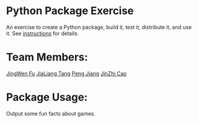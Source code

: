 # Python Package Exercise

An exercise to create a Python package, build it, test it, distribute it, and use it. See [instructions](./instructions.md) for details.

# Team Members:
[JingWen Fu](https://github.com/fulily0325)
[JiaLiang Tang](https://github.com/JialiangTang1)
[Peng Jiang](https://github.com/PengJiang-Victor)
[JinZhi Cao](https://github.com/eth3r3aI)

# Package Usage:
Output some fun facts about games.
